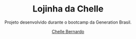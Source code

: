 <h1 align="center">Lojinha da Chelle</h1>
<p align="center">Projeto desenvolvido durante o bootcamp da Generation Brasil.</p>

<p align="center"><a href="https://github.com/chellebernardo">Chelle Bernardo</a></p>

